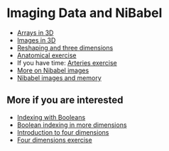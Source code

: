 # Imaging Data and NiBabel

* [Arrays in 3D](https://matthew-brett.github.io/dipy-textbook/arrays_3d)
* [Images in 3D](https://matthew-brett.github.io/dipy-textbook/images_3d)
* [Reshaping and three
  dimensions](https://matthew-brett.github.io/dipy-textbook/reshape_and_3d.html)
* [Anatomical
  exercise](https://github.com/nipraxis/anatomical/blob/main/anatomical.ipynb)
* If you have time: [Arteries
  exercise](https://github.com/nipraxis/arteries/blob/main/arteries.ipynb)
* [More on Nibabel images](https://matthew-brett.github.io/dipy-textbook/nibabel_images.html)
* [Nibabel images and
  memory](https://matthew-brett.github.io/dipy-textbook/images_and_memory.html)

## More if you are interested

* [Indexing with
  Booleans](https://matthew-brett.github.io/dipy-textbook/boolean_indexing.html)
* [Boolean indexing in more
  dimensions](https://matthew-brett.github.io/dipy-textbook/boolean_indexing_nd.html)
* [Introduction to four dimensions](https://matthew-brett.github.io/dipy-textbook/intro_to_4d)
* [Four dimensions
  exercise](https://github.com/nipraxis/four_dimensions/blob/main/four_dimensions.ipynb)
